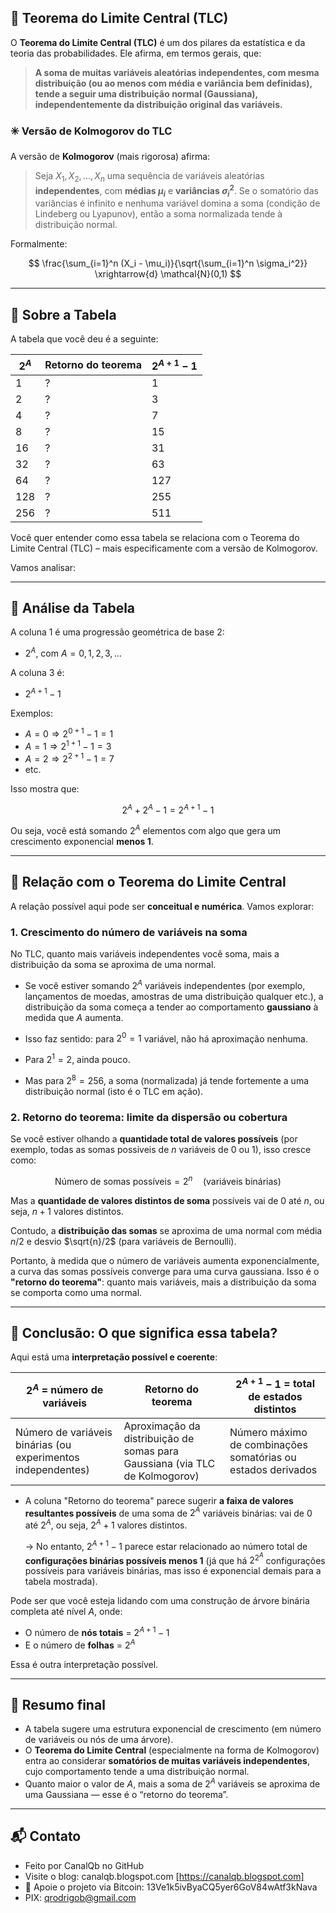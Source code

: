 ## 🔹 Teorema do Limite Central (TLC)

O **Teorema do Limite Central (TLC)** é um dos pilares da estatística e da teoria das probabilidades. Ele afirma, em termos gerais, que:

> **A soma de muitas variáveis aleatórias independentes, com mesma distribuição (ou ao menos com média e variância bem definidas), tende a seguir uma distribuição normal (Gaussiana), independentemente da distribuição original das variáveis.**

### ✳️ Versão de Kolmogorov do TLC

A versão de **Kolmogorov** (mais rigorosa) afirma:

> Seja $X_1, X_2, ..., X_n$ uma sequência de variáveis aleatórias **independentes**, com **médias $\mu_i$** e **variâncias $\sigma_i^2$**. Se o somatório das variâncias é infinito e nenhuma variável domina a soma (condição de Lindeberg ou Lyapunov), então a soma normalizada tende à distribuição normal.

Formalmente:

$$
\frac{\sum_{i=1}^n (X_i - \mu_i)}{\sqrt{\sum_{i=1}^n \sigma_i^2}} \xrightarrow{d} \mathcal{N}(0,1)
$$

---

## 🔹 Sobre a Tabela

A tabela que você deu é a seguinte:

| $2^A$ | Retorno do teorema | $2^{A+1} - 1$ |
| ----- | ------------------ | ------------- |
| 1     | ?                  | 1             |
| 2     | ?                  | 3             |
| 4     | ?                  | 7             |
| 8     | ?                  | 15            |
| 16    | ?                  | 31            |
| 32    | ?                  | 63            |
| 64    | ?                  | 127           |
| 128   | ?                  | 255           |
| 256   | ?                  | 511           |

Você quer entender como essa tabela se relaciona com o Teorema do Limite Central (TLC) – mais especificamente com a versão de Kolmogorov.

Vamos analisar:

---

## 🔹 Análise da Tabela

A coluna 1 é uma progressão geométrica de base 2:

* $2^A$, com $A = 0, 1, 2, 3, \ldots$

A coluna 3 é:

* $2^{A+1} - 1$

Exemplos:

* $A = 0 \Rightarrow 2^{0+1} - 1 = 1$
* $A = 1 \Rightarrow 2^{1+1} - 1 = 3$
* $A = 2 \Rightarrow 2^{2+1} - 1 = 7$
* etc.

Isso mostra que:

$$
2^A + 2^A - 1 = 2^{A+1} - 1
$$

Ou seja, você está somando $2^A$ elementos com algo que gera um crescimento exponencial **menos 1**.

---

## 🔹 Relação com o Teorema do Limite Central

A relação possível aqui pode ser **conceitual e numérica**. Vamos explorar:

### 1. **Crescimento do número de variáveis na soma**

No TLC, quanto mais variáveis independentes você soma, mais a distribuição da soma se aproxima de uma normal.

* Se você estiver somando $2^A$ variáveis independentes (por exemplo, lançamentos de moedas, amostras de uma distribuição qualquer etc.), a distribuição da soma começa a tender ao comportamento **gaussiano** à medida que $A$ aumenta.

* Isso faz sentido: para $2^0 = 1$ variável, não há aproximação nenhuma.

* Para $2^1 = 2$, ainda pouco.

* Mas para $2^8 = 256$, a soma (normalizada) já tende fortemente a uma distribuição normal (isto é o TLC em ação).

### 2. **Retorno do teorema: limite da dispersão ou cobertura**

Se você estiver olhando a **quantidade total de valores possíveis** (por exemplo, todas as somas possíveis de $n$ variáveis de 0 ou 1), isso cresce como:

$$
\text{Número de somas possíveis} = 2^n \quad \text{(variáveis binárias)}
$$

Mas a **quantidade de valores distintos de soma** possíveis vai de 0 até $n$, ou seja, $n+1$ valores distintos.

Contudo, a **distribuição das somas** se aproxima de uma normal com média $n/2$ e desvio $\sqrt{n}/2$ (para variáveis de Bernoulli).

Portanto, à medida que o número de variáveis aumenta exponencialmente, a curva das somas possíveis converge para uma curva gaussiana. Isso é o **"retorno do teorema"**: quanto mais variáveis, mais a distribuição da soma se comporta como uma normal.

---

## 🔹 Conclusão: O que significa essa tabela?

Aqui está uma **interpretação possível e coerente**:

| $2^A$ = número de variáveis                                  | Retorno do teorema                                                          | $2^{A+1} - 1$ = total de estados distintos                   |
| ------------------------------------------------------------ | --------------------------------------------------------------------------- | ------------------------------------------------------------ |
| Número de variáveis binárias (ou experimentos independentes) | Aproximação da distribuição de somas para Gaussiana (via TLC de Kolmogorov) | Número máximo de combinações somatórias ou estados derivados |

* A coluna "Retorno do teorema" parece sugerir **a faixa de valores resultantes possíveis** de uma soma de $2^A$ variáveis binárias: vai de 0 até $2^A$, ou seja, $2^A + 1$ valores distintos.

  → No entanto, $2^{A+1} - 1$ parece estar relacionado ao número total de **configurações binárias possíveis menos 1** (já que há $2^{2^A}$ configurações possíveis para variáveis binárias, mas isso é exponencial demais para a tabela mostrada).

Pode ser que você esteja lidando com uma construção de árvore binária completa até nível $A$, onde:

* O número de **nós totais** = $2^{A+1} - 1$
* E o número de **folhas** = $2^A$

Essa é outra interpretação possível.

---

## 🔹 Resumo final

* A tabela sugere uma estrutura exponencial de crescimento (em número de variáveis ou nós de uma árvore).
* O **Teorema do Limite Central** (especialmente na forma de Kolmogorov) entra ao considerar **somatórios de muitas variáveis independentes**, cujo comportamento tende a uma distribuição normal.
* Quanto maior o valor de $A$, mais a soma de $2^A$ variáveis se aproxima de uma Gaussiana — esse é o “retorno do teorema”.

--- 
 

## 📬 Contato

* Feito por CanalQb no GitHub 
* Visite o blog: canalqb.blogspot.com [https://canalqb.blogspot.com]
* 💸 Apoie o projeto via Bitcoin: 13Ve1k5ivByaCQ5yer6GoV84wAtf3kNava
* PIX: qrodrigob@gmail.com
